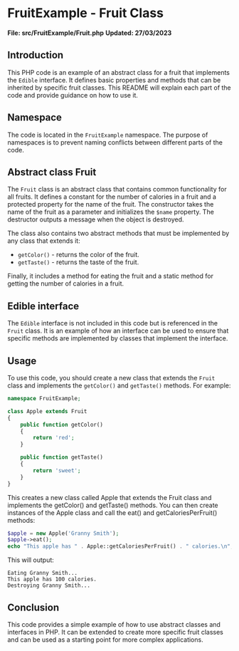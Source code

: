 # FruitExample - Fruit Class

**File: src/FruitExample/Fruit.php**
**Updated: 27/03/2023**

## Introduction

This PHP code is an example of an abstract class for a fruit that implements the `Edible` interface. It defines basic properties and methods that can be inherited by specific fruit classes. This README will explain each part of the code and provide guidance on how to use it.

## Namespace

The code is located in the `FruitExample` namespace. The purpose of namespaces is to prevent naming conflicts between different parts of the code.

## Abstract class Fruit

The `Fruit` class is an abstract class that contains common functionality for all fruits. It defines a constant for the number of calories in a fruit and a protected property for the name of the fruit. The constructor takes the name of the fruit as a parameter and initializes the `$name` property. The destructor outputs a message when the object is destroyed.

The class also contains two abstract methods that must be implemented by any class that extends it:

- `getColor()` - returns the color of the fruit.
- `getTaste()` - returns the taste of the fruit.

Finally, it includes a method for eating the fruit and a static method for getting the number of calories in a fruit.

## Edible interface

The `Edible` interface is not included in this code but is referenced in the `Fruit` class. It is an example of how an interface can be used to ensure that specific methods are implemented by classes that implement the interface.

## Usage

To use this code, you should create a new class that extends the `Fruit` class and implements the `getColor()` and `getTaste()` methods. For example:

```php
namespace FruitExample;

class Apple extends Fruit
{
    public function getColor()
    {
        return 'red';
    }

    public function getTaste()
    {
        return 'sweet';
    }
}
```

This creates a new class called Apple that extends the Fruit class and implements the getColor() and getTaste() methods. You can then create instances of the Apple class and call the eat() and getCaloriesPerFruit() methods:

```php
$apple = new Apple('Granny Smith');
$apple->eat();
echo "This apple has " . Apple::getCaloriesPerFruit() . " calories.\n";
```

This will output:

```
Eating Granny Smith...
This apple has 100 calories.
Destroying Granny Smith...
```

## Conclusion

This code provides a simple example of how to use abstract classes and interfaces in PHP. It can be extended to create more specific fruit classes and can be used as a starting point for more complex applications.
